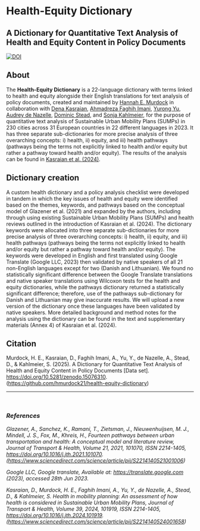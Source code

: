 # Health-Equity Dictionary
## A Dictionary for Quantitative Text Analysis of Health and Equity Content in Policy Documents
[![DOI](https://zenodo.org/badge/DOI/10.5281/zenodo.15076310.svg)](https://doi.org/10.5281/zenodo.15076310)


## About

The **Health-Equity Dictionary** is a 22-language dictionary with terms linked to health and equity alongside their English translations for text analysis of policy documents, created and maintained by [Hannah E. Murdock](https://orcid.org/0009-0003-1207-9043) in collaboration with  [Dena Kasraian](https://orcid.org/0000-0001-5253-0669), [Ahmadreza Faghih Imani](https://orcid.org/0000-0001-9687-3188),  [Yurong Yu](https://orcid.org/0000-0003-3292-0760),  [Audrey de Nazelle](https://orcid.org/0000-0002-1092-3971),  [Dominic Stead](https://orcid.org/0000-0002-8198-785X), and  [Sonja Kahlmeier](https://orcid.org/0000-0001-6905-9244), for the purpose of quantitative text analysis of Sustainable Urban Mobility Plans (SUMPs) in 230 cities across 31 European countries in 22 different languages in 2023. It has three separate sub-dictionaries for more precise analysis of three overarching concepts: i) health, ii) equity, and iii) health pathways (pathways being the terms not explicitly linked to health and/or equity but rather a pathway toward health and/or equity). The results of the analysis can be found in [Kasraian et al. (2024)](https://www.sciencedirect.com/science/article/pii/S2214140524001658).

## Dictionary creation

A custom health dictionary and a policy analysis checklist were developed in tandem in which the key issues of health and equity were identified based on the themes, keywords, and pathways based on the conceptual model of Glazener et al. (2021) and expanded by the authors, including through using existing Sustainable Urban Mobility Plans (SUMPs) and health reviews outlined in the introduction of Kasraian et al. (2024). The dictionary keywords were allocated into three separate sub-dictionaries for more precise analysis of three overarching concepts: i) health, ii) equity, and iii) health pathways (pathways being the terms not explicitly linked to health and/or equity but rather a pathway toward health and/or equity). The keywords were developed in English and first translated using Google Translate (Google LLC, 2023)  then validated by native speakers of all 21 non-English languages except for two (Danish and Lithuanian). We found no statistically significant difference between the Google Translate translations and native speaker translations using Wilcoxon tests for the health and equity dictionaries, while the pathways dictionary returned a statistically significant difference; therefore, use of the pathways sub-dictionary for Danish and Lithuanian may give inaccurate results. We will upload a new version of the dictionary once these languages have been validated by native speakers. More detailed background and method notes for the analysis using the dictionary can be found in the text and supplementary materials (Annex 4) of Kasraian et al. (2024).

## Citation

Murdock, H. E., Kasraian, D., Faghih Imani, A., Yu, Y., de Nazelle, A., Stead, D., & Kahlmeier, S. (2025). A Dictionary for Quantitative Text Analysis of Health and Equity Content in Policy Documents [Data set]. https://doi.org/10.5281/zenodo.15076310. (https://github.com/hmurdock21/health-equity-dictionary)  

---
<br> 


### *References*
*Glazener, A., Sanchez, K., Ramani, T., Zietsman, J., Nieuwenhuijsen, M. J., Mindell, J. S., Fox, M., Khreis, H., Fourteen pathways between urban transportation and health: A conceptual model and literature review, Journal of Transport & Health, Volume 21, 2021, 101070, ISSN 2214-1405, https://doi.org/10.1016/j.jth.2021.101070.
(https://www.sciencedirect.com/science/article/pii/S2214140521001006)*

*Google LLC, Google translate, Available at: https://translate.google.com (2023), accessed 28th Jun 2023.*

*Kasraian, D., Murdock, H. E., Faghih Imani, A., Yu, Y., de Nazelle, A., Stead, D., & Kahlmeier, S. Health in mobility planning: An assessment of how health is considered in Sustainable Urban Mobility Plans, Journal of Transport & Health, Volume 39, 2024, 101919, ISSN 2214-1405,
https://doi.org/10.1016/j.jth.2024.101919. (https://www.sciencedirect.com/science/article/pii/S2214140524001658)*
